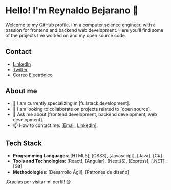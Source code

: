 # Hello! I'm Reynaldo Bejarano 👋

Welcome to my GitHub profile. I'm a computer science engineer, with a passion for frontend and backend web development. Here you'll find some of the projects I've worked on and my open source code.

## Contact

- [LinkedIn](https://www.linkedin.com/in/reynaldo-bejarano/LinkedIn)
- [Twitter](https://x.com/Rbjsz)
- [Correo Electrónico](mailto:reynaldo.bjsz@gmail.com)

## About me

- 🌱 I am currently specializing in [fullstack development].
- 👯 I am looking to collaborate on projects related to [open source].
- 💬 Ask me about [frontend development, backend development, web development].
- 📫 How to contact me: [[Email](mailto:reynaldo.bjsz@gmail.com), [LinkedIn](https://www.linkedin.com/in/reynaldo-bejarano/LinkedIn)].

## Tech Stack

- **Programming Languages**: [HTML5], [CSS3], [Javascript], [Java], [C#]
- **Tools and Technologies**: [React], [Angular], [NextJS], [Express], [.NET], [Git]
- **Methodologies**: [Desarrollo Ágil], [Patrones de diseño]


¡Gracias por visitar mi perfil! 😊
